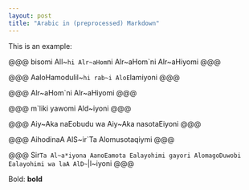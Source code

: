 ```yaml
---
layout: post
title: "Arabic in (preprocessed) Markdown"
---
```


This is an example:

@@@
bisomi All~`hi Alr~aHom`ni Alr~aHom`ni Alr~aHiyomi
@@@

@@@
AaloHamodulil~`hi rab~i AloE`lamiyoni
@@@

@@@
Alr~aHom`ni Alr~aHiyomi
@@@

@@@
m`liki yawomi Ald~iyoni
@@@


@@@
Aiy~Aka naEobudu wa Aiy~Aka nasotaEiyoni
@@@

@@@
AihodinaA AlS~ir`Ta Alomusotaqiymi
@@@

@@@
Sir`Ta Al~a*iyona AanoEamota Ealayohimi gayori AlomagoDuwobi Ealayohimi
wa laA AlD~`|l~iyoni
@@@

Bold: **bold**
